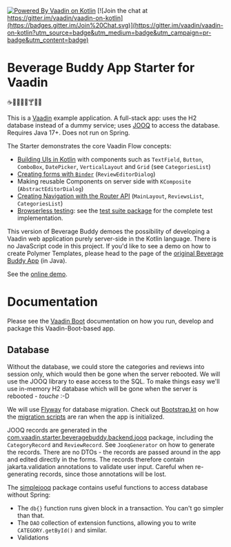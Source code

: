 [![Powered By Vaadin on Kotlin](http://vaadinonkotlin.eu/iconography/vok_badge.svg)](http://vaadinonkotlin.eu)
[![Join the chat at https://gitter.im/vaadin/vaadin-on-kotlin](https://badges.gitter.im/Join%20Chat.svg)](https://gitter.im/vaadin/vaadin-on-kotlin?utm_source=badge&utm_medium=badge&utm_campaign=pr-badge&utm_content=badge)

# Beverage Buddy App Starter for Vaadin
:coffee::tea::sake::baby_bottle::beer::cocktail::tropical_drink::wine_glass:

This is a [Vaadin](https://vaadin.com/) example application.
A full-stack app: uses the H2 database instead of a dummy service; uses [JOOQ](https://www.jooq.org/)
to access the database. Requires Java 17+. Does not run on Spring.

The Starter demonstrates the core Vaadin Flow concepts:
* [Building UIs in Kotlin](https://github.com/mvysny/karibu-dsl) with components
  such as `TextField`, `Button`, `ComboBox`, `DatePicker`, `VerticalLayout` and `Grid` (see `CategoriesList`)
* [Creating forms with `Binder`](https://github.com/vaadin/free-starter-flow/blob/master/documentation/using-binder-in-review-editor-dialog.asciidoc) (`ReviewEditorDialog`)
* Making reusable Components on server side with `KComposite` (`AbstractEditorDialog`)
* [Creating Navigation with the Router API](https://github.com/vaadin/free-starter-flow/blob/master/documentation/using-annotation-based-router-api.asciidoc) (`MainLayout`, `ReviewsList`, `CategoriesList`)
* [Browserless testing](https://github.com/mvysny/karibu-testing): see the
  [test suite package](src/test/kotlin/com/vaadin/starter/beveragebuddy/ui) for the complete test implementation.

This version of Beverage Buddy demoes the possibility of developing a Vaadin
web application purely server-side in the Kotlin language. There is no
JavaScript code in this project. If you'd like to see
a demo on how to create Polymer Templates, please head to the page of the
[original Beverage Buddy App](https://github.com/vaadin/beverage-starter-flow) (in Java).

See the [online demo](https://v-herd.eu/beverage-buddy-vok/).

# Documentation

Please see the [Vaadin Boot](https://github.com/mvysny/vaadin-boot#preparing-environment) documentation
on how you run, develop and package this Vaadin-Boot-based app.

## Database

Without the database, we could store the categories and reviews into session only, which would then be gone when the server rebooted.
We will use the JOOQ library to ease access to the SQL. To make things easy we'll
use in-memory H2 database which will be gone when the server is rebooted - *touche* :-D

We will use [Flyway](https://flywaydb.org/) for database migration. Check out [Bootstrap.kt](src/main/kotlin/com/vaadin/starter/beveragebuddy/Bootstrap.kt)
on how the [migration scripts](src/main/resources/db/migration) are ran when the app is initialized.

JOOQ records are generated in the [com.vaadin.starter.beveragebuddy.backend.jooq](src/main/kotlin/com/vaadin/starter/beveragebuddy/backend/jooq/)
package, including the `CategoryRecord` and `ReviewRecord`. See `JooqGenerator` on how to
generate the records. There are no DTOs - the records are passed around in the app and edited directly in the forms.
The records therefore contain jakarta.validation annotations to validate user input.
Careful when re-generating records, since those annotations will be lost.

The [simplejooq](src/main/kotlin/com/vaadin/starter/beveragebuddy/backend/simplejooq/)
package contains useful functions to access database without Spring:

* The `db{}` function runs given block in a transaction. You can't go simpler than that.
* The `DAO` collection of extension functions, allowing you to write `CATEGORY.getById()` and similar.
* Validations
